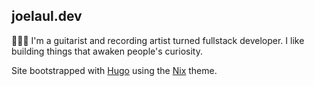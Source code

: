 ## joelaul.dev

🎸👨‍💻 I'm a guitarist and recording artist turned fullstack developer. I like building things that awaken people's curiosity.

Site bootstrapped with [Hugo](https://gohugo.io/) using the [Nix](https://github.com/LordMathis/hugo-theme-nix/) theme.